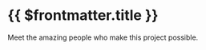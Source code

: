 # {{ $frontmatter.title }}

Meet the amazing people who make this project possible.

<ContributorList :contributors="$frontmatter.contributorsData" />
